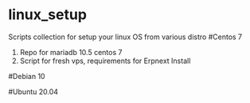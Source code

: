# linux_setup
Scripts collection for setup your linux OS from various distro
#Centos 7
1. Repo for mariadb 10.5 centos 7
2. Script for fresh vps, requirements for Erpnext Install

#Debian 10

#Ubuntu 20.04
